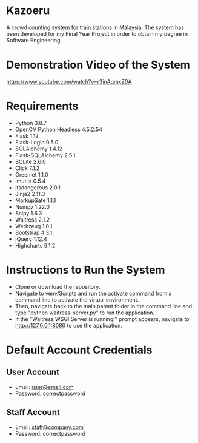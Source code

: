 # Kazoeru
A crowd counting system for train stations in Malaysia.
The system has been developed for my Final Year Project in order to obtain my degree in Software Engineering.

# Demonstration Video of the System
https://www.youtube.com/watch?v=r3inAqmxZ0A

# Requirements
* Python 3.8.7
* OpenCV Python Headless 4.5.2.54
* Flask 1.12
* Flask-Login 0.5.0
* SQLAlchemy 1.4.12
* Flask-SQLAlchemy 2.5.1
* SQLite 2.6.0
* Click 7.1.2
* Greenlet 1.1.0
* Imutils 0.5.4
* itsdangerous 2.0.1
* Jinja2 2.11.3
* MarkupSafe 1.1.1
* Numpy 1.22.0
* Scipy 1.6.3
* Waitress 2.1.2
* Werkzeug 1.0.1
* Bootstrap 4.3.1
* jQuery 1.12.4
* Highcharts 9.1.2

# Instructions to Run the System
* Clone or download the repository.
* Navigate to venv/Scripts and run the activate command from a command line to activate the virtual environment.
* Then, navigate back to the main parent folder in the command line and type "python waitress-server.py" to run the application.
* If the "Waitress WSGI Server is running!" prompt appears, navigate to http://127.0.0.1:8080 to use the application.

# Default Account Credentials
## User Account
- Email: user@email.com
- Password: correctpassword

## Staff Account
- Email: staff@company.com
- Password: correctpassword
